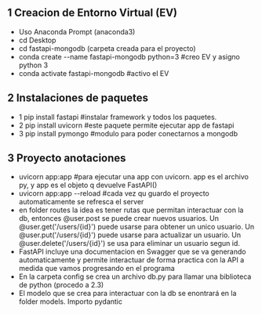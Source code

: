 ## 1 Creacion de Entorno Virtual (EV)
- Uso Anaconda Prompt (anaconda3)
- cd Desktop
- cd fastapi-mongodb (carpeta creada para el proyecto)
- conda create --name fastapi-mongodb python=3 #creo EV y asigno python 3
- conda activate fastapi-mongodb               #activo el EV

## 2 Instalaciones de paquetes
- 1 pip install fastapi #instalar framework y todos los paquetes. 
- 2 pip install uvicorn #este paquete permite ejecutar app de fastapi
- 3 pip install pymongo #modulo para poder conectarnos a mongodb

## 3 Proyecto anotaciones
- uvicorn app:app #para ejecutar una app con uvicorn. app es el archivo py, y app es el objeto q devuelve FastAPI()
- uvicorn app:app --reload #cada vez qu guardo el proyecto automaticamente se refresca el server
- en folder routes la idea es tener rutas que permitan interactuar con la db, entonces @user.post se puede crear nuevos usuarios. Un @user.get('/users/{id}') puede usarse para obtener un unico usuario. Un @user.put('/users/{id}') puede usarse para actualizar un usuario. Un @user.delete('/users/{id}') se usa para eliminar un usuario segun id.
- FastAPI incluye una documentacion en Swagger que se va generando automaticamente y permite interactuar de forma practica con la API a medida que vamos progresando en el programa
- En la carpeta config se crea un archivo db.py para llamar una biblioteca de python (procedo a 2.3)
- El modelo que se crea para interactuar con la db se enontrará en la folder models. Importo pydantic
